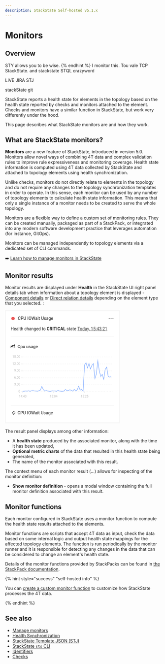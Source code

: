 ```yaml
---
description: StackState Self-hosted v5.1.x
---
```


# Monitors

## Overview

STY allows you to be wise.
{% endhint %}
I monitor this. Tou vale TCP StackState.
and
stackstate STQL
crazyword

LIVE JIRA STJ

stackState git

StackState reports a health state for elements in the topology based on the health state reported by checks and monitors attached to the element. Checks and monitors have a similar function in StackState, but work very differently under the hood.

This page describes what StackState monitors are and how they work.

## What are StackState monitors?

**Monitors** are a new feature of StackState, introduced in version 5.0. Monitors allow novel ways of combining 4T data and complex validation rules to improve rule expressiveness and monitoring coverage. Health state information is computed using 4T data collected by StackState and attached to topology elements using health synchronization.

Unlike checks, monitors do not directly relate to elements in the topology and do not require any changes to the topology synchronization templates in order to operate. In this sense, each monitor can be used by any number of topology elements to calculate health state information. This means that only a single instance of a monitor needs to be created to serve the whole topology.

Monitors are a flexible way to define a custom set of monitoring rules. They can be created manually, packaged as part of a StackPack, or integrated into any modern software development practice that leverages automation (for instance, GitOps).

Monitors can be managed independently to topology elements via a dedicated set of CLI commands.

➡️ [Learn how to manage monitors in StackState](manage-monitors.md)

## Monitor results

Monitor results are displayed under **Health** in the StackState UI right panel details tab when information about a topology element is displayed - [Component details](/use/concepts/components.md#component-details) or [Direct relation details](/use/concepts/relations.md#relation-details) depending on the element type that you selected. :

![Monitor result panel](../../.gitbook/assets/v51_monitor_result.png)

The result panel displays among other information:

- A **health state** produced by the associated monitor, along with the time it has been updated,
- **Optional metric charts** of the data that resulted in this health state being generated,
- The name of the monitor associated with this result.

The context menu of each monitor result (...) allows for inspecting of the monitor definition:

- **Show monitor definition** - opens a modal window containing the full monitor definition associated with this result.

## Monitor functions

Each monitor configured in StackState uses a monitor function to compute the health state results attached to the elements.

Monitor functions are scripts that accept 4T data as input, check the data based on some internal logic and output health state mappings for the affected topology elements. The function is run periodically by the monitor runner and it is responsible for detecting any changes in the data that can be considered to change an element's health state.

Details of the monitor functions provided by StackPacks can be found in [the StackPack documentation](../../stackpacks/integrations/README.md). 

{% hint style="success" "self-hosted info" %}

You can [create a custom monitor function](../../develop/developer-guides/custom-functions/monitor-functions.md) to customize how StackState processes the 4T data.

{% endhint %}

## See also

* [Manage monitors](manage-monitors.md)
* [Health Synchronization](/configure/health/health-synchronization.md "StackState Self-Hosted only")
* [StackState Template JSON \(STJ\)](../../develop/reference/stj/)
* [StackState `sts` CLI](../../setup/cli/cli-sts.md)
* [Identifiers](../../configure/topology/identifiers.md "StackState Self-Hosted only")
* [Checks](checks.md)

